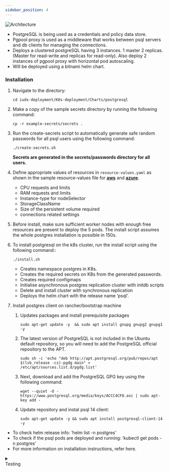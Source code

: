 ```yaml
---
sidebar_position: 4
---
```


<div class="img_background">
<div style={{textAlign: 'center'}}>

![Architecture](../../../resources/auth/postgress-arch.png)
</div></div>

- PostgreSQL is being used as a credentials and policy data store.
- Pgpool proxy is used as a middleware that works between psql servers and db clients for managing the connections.
- Deploys a clustered postgreSQL having 3 instances. 1 master 2 replicas. (Master for read-write and replicas for    read-only). Also deploy 2 instances of pgpool proxy with horizontal pod autoscaling.
- Will be deployed using a bitnami helm chart.


### Installation

1. Navigate to the directory:

    ```
    cd iudx-deployment/K8s-deployment/Charts/postgresql
    ```

2. Make a copy of the sample secrets directory by running the following command:

    ```
    cp -r example-secrets/secrets .
    ```

3. Run the create-secrets script to automatically generate safe random passwords for all psql users using the following command:

    ```
    ./create-secrets.sh
    ```

    **Secrets are generated in the secrets/passwords directory for all users.**

4. Define appropriate values of resources in `resource-values.yaml` as shown in the sample resource-values file for **[aws](https://github.com/datakaveri/iudx-deployment/blob/5.0.0/K8s-deployment/Charts/postgresql/example-aws-resource-values.yaml)** and **[azure](https://github.com/datakaveri/iudx-deployment/blob/5.0.0/K8s-deployment/Charts/postgresql/example-azure-resource-values.yaml)**.

    + CPU requests and limits
    + RAM requests and limits
    + Instance-type for nodeSelector
    + StorageClassName
    + Size of the persistent volume required 
    + connections related settings

6. Before install, make sure sufficient worker nodes  with enough free resources are present to deploy the 5 pods. The install script assumes the whole postgres installation is possible in 150s.

7. To install postgresql on the k8s cluster, run the install script using the following command::

    ```
    ./install.sh
    ```
    - Creates namespace postgres in K8s.
    - Creates the required secrets on K8s from the generated passwords.
    - Creates required configmaps
    - Initialise asynchronous postgres replication cluster with initdb scripts
    - Delete and install  cluster with synchronous replication
    - Deploys the helm chart with the release name ‘psql’.


6. Install postgres client on rancher/bootstrap machine 

    1. Updates packages and install prerequisite packages

        ```
        sudo apt-get update -y  && sudo apt install gnupg gnupg2 gnupg1 -y
        ```

    2. The latest version of PostgreSQL is not included in the Ubuntu default repository, so you will need to add the PostgreSQL official repository to the APT.

        ```
        sudo sh -c 'echo "deb http://apt.postgresql.org/pub/repos/apt $(lsb_release -cs)-pgdg main" > /etc/apt/sources.list.d/pgdg.list'
        ```
    3. Next, download and add the PostgreSQL GPG key using the following command:

        ```
        wget --quiet -O - https://www.postgresql.org/media/keys/ACCC4CF8.asc | sudo apt-key add -
        ```
    4. Update repository and instal psql 14 client: 

        ```
        sudo apt-get update -y && sudo apt install postgresql-client-14 -y
        ```

- To check helm release info: ‘helm list -n postgres’
- To check if the psql pods are deployed and running: ‘kubectl get pods -n postgres’
- For more information on installation instructions, refer here.


<details>
<summary><div class="style">Testing</div></summary>

1. Test if init-setup needed for IUDX is done

    1. Port forward the pgpool (postgres proxy) on one terminal:

        ```
        kubectl port-forward -n postgres svc/psql-postgresql-ha-pgpool 5432
        ```

    2. In another terminal, login to postgres :

        ```
        PGPASSWORD=`kubectl get secrets -n postgres psql-passwords -o jsonpath='{.data.postgresql-password}' | base64 -d` psql -U postgres -h localhost
        ```
    3. Test if postgres cluster is formed properly , two nodes must be in quorum
        
        ```
        select * from pg_stat_replication;
        ```
    4. Test if required dbs (iudx_rs, iudx_keycloak, postgres) and users (postgres, iudx_keycloak_user, iudx_rs_user, iudx_auth_user) exists

        1. List the number of database: 
             ```
            # to list the number of database
            \l
            ```

        <div style={{textAlign: 'center'}}>

        ![Architecture](../../../../resources/auth/ls.png)<br/>
        
        </div>

        2. List the number of users:

            ```
            # to list the number of users
            \du
            ```

        <div style={{textAlign: 'center'}}>

        ![Architecture](../../../../resources/auth/user_ls.png)<br/>
        
        </div>

</details>